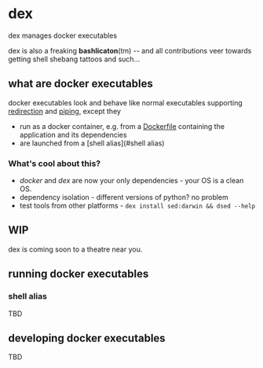 # dex

dex manages docker executables

dex is also a freaking **bashlicaton**(tm) -- and all contributions veer
towards getting shell shebang tattoos and such...

## what are docker executables

docker executables look and behave like normal executables supporting
 [redirection](https://en.wikipedia.org/wiki/Redirection_%28computing%29) and [piping](https://en.wikipedia.org/wiki/Redirection_%28computing%29#Piping), except they
  * run as a docker container, e.g. from a [Dockerfile](https://docs.docker.com/engine/reference/builder/) containing the application and its dependencies
  * are launched from a [shell alias](#shell alias)

### What's cool about this?

* _docker_ and _dex_ are now your only dependencies - your OS is a clean OS.
* dependency isolation - different versions of python? no problem
* test tools from other platforms - `dex install sed:darwin && dsed --help`


## WIP

dex is coming soon to a theatre near you.

## running docker executables

### shell alias
TBD


## developing docker executables
TBD
